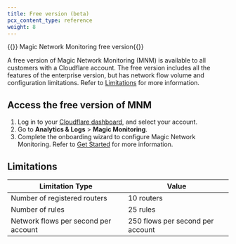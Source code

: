 ```yaml
---
title: Free version (beta)
pcx_content_type: reference
weight: 8
---
```


{{<beta>}} Magic Network Monitoring free version{{</beta>}}

A free version of Magic Network Monitoring (MNM) is available to all customers with a Cloudflare account. The free version includes all the features of the enterprise version, but has network flow volume and configuration limitations. Refer to [Limitations](#limitations) for more information.

## Access the free version of MNM

1. Log in to your [Cloudflare dashboard](https://dash.cloudflare.com/login), and select your account.
2. Go to **Analytics & Logs** > **Magic Monitoring**.
3. Complete the onboarding wizard to configure Magic Network Monitoring. Refer to [Get Started](/magic-network-monitoring/get-started/) for more information.

## Limitations

Limitation Type                      | Value
---                                  | ---
Number of registered routers         | 10 routers
Number of rules                      | 25 rules
Network flows per second per account | 250 flows per second per account

